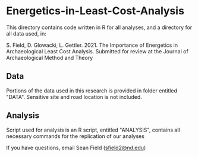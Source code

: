 # Energetics-in-Least-Cost-Analysis

This directory contains code written in R for all analyses, and a directory for all data used, in:

 S. Field, D. Glowacki, L. Gettler. 2021. The Importance of Energetics in Archaeological Least Cost Analysis. Submitted for review at the Journal of Archaeological Method and Theory
 
## Data 

Portions of the data used in this research is provided in folder entitled "DATA". Sensitive site and road location is not included. 

## Analysis

Script used for analysis is an R script, entitled "ANALYSIS", contains all necessary commands for the replication of our analyses

If you have questions, email Sean Field (sfield2@nd.edu)
